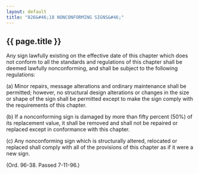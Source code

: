 ```yaml
---
layout: default 
title: "826&#46;18 NONCONFORMING SIGNS&#46;"
---
```


{{ page.title }}
----------------

Any sign lawfully existing on the effective date of this chapter which
does not conform to all the standards and regulations of this chapter
shall be deemed lawfully nonconforming, and shall be subject to the
following regulations:

​(a) Minor repairs, message alterations and ordinary maintenance shall
be permitted; however, no structural design alterations or changes in
the size or shape of the sign shall be permitted except to make the sign
comply with the requirements of this chapter.

​(b) If a nonconforming sign is damaged by more than fifty percent (50%)
of its replacement value, it shall be removed and shall not be repaired
or replaced except in conformance with this chapter.

​(c) Any nonconforming sign which is structurally altered, relocated or
replaced shall comply with all of the provisions of this chapter as if
it were a new sign.

(Ord. 96-38. Passed 7-11-96.)
